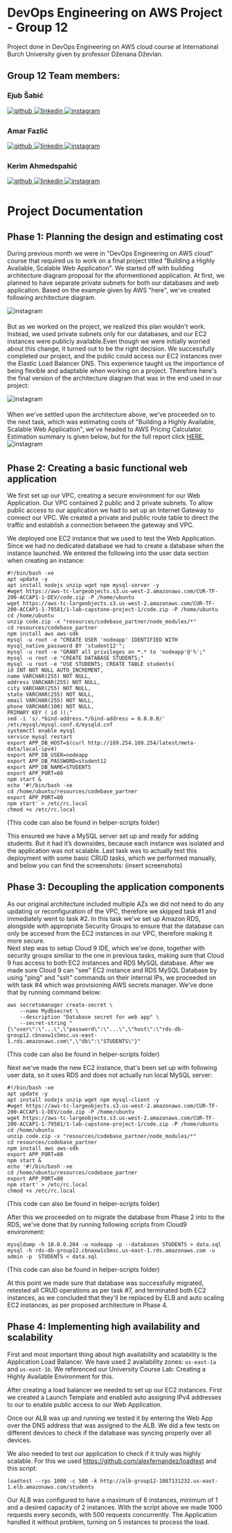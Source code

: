  # DevOps Engineering on AWS Project - Group 12
 
Project done in DevOps Engineering on AWS cloud course at International Burch University given by professor Dženana Dževlan.
 
## Group 12 Team members:
 
 
### Ejub Šabić  
<a href="https://github.com/https://github.com/saba8814" target="_blank">
<img src=https://img.shields.io/badge/github-%2324292e.svg?&style=for-the-badge&logo=github&logoColor=white alt=github style="margin-bottom: 5px;" />
</a>
<a href="https://linkedin.com/in/https://www.linkedin.com/in/ejub-sabic/" target="_blank">
<img src=https://img.shields.io/badge/linkedin-%231E77B5.svg?&style=for-the-badge&logo=linkedin&logoColor=white alt=linkedin style="margin-bottom: 5px;" />
</a>
<a href="https://instagram.com/ejub.sabic" target="_blank">
<img src=https://img.shields.io/badge/instagram-%23000000.svg?&style=for-the-badge&logo=instagram&logoColor=white alt=instagram style="margin-bottom: 5px;" />
</a>  
 
 
 
 
### Amar Fazlić  
<a href="https://github.com/https://github.com/amar-exe" target="_blank">
<img src=https://img.shields.io/badge/github-%2324292e.svg?&style=for-the-badge&logo=github&logoColor=white alt=github style="margin-bottom: 5px;" />
</a>
<a href="https://linkedin.com/in/https://www.linkedin.com/in/amar-fazlic-84b747184/" target="_blank">
<img src=https://img.shields.io/badge/linkedin-%231E77B5.svg?&style=for-the-badge&logo=linkedin&logoColor=white alt=linkedin style="margin-bottom: 5px;" />
</a>
<a href="https://instagram.com/amar.exe" target="_blank">
<img src=https://img.shields.io/badge/instagram-%23000000.svg?&style=for-the-badge&logo=instagram&logoColor=white alt=instagram style="margin-bottom: 5px;" />
</a>  
 
 
 
 
### Kerim Ahmedspahić  
<a href="https://github.com/Kerim357" target="_blank">
<img src=https://img.shields.io/badge/github-%2324292e.svg?&style=for-the-badge&logo=github&logoColor=white alt=github style="margin-bottom: 5px;" />
</a>
<a href="https://www.linkedin.com/in/kerim-ahmedspahic-35052b229/" target="_blank">
<img src=https://img.shields.io/badge/linkedin-%231E77B5.svg?&style=for-the-badge&logo=linkedin&logoColor=white alt=linkedin style="margin-bottom: 5px;" />
</a>
<a href="https://www.instagram.com/_kerim357/" target="_blank">
<img src=https://img.shields.io/badge/instagram-%23000000.svg?&style=for-the-badge&logo=instagram&logoColor=white alt=instagram style="margin-bottom: 5px;" />
</a>  
 
 
<br/>  
 
# Project Documentation
## Phase 1: Planning the design and estimating cost
During previous month we were in "DevOps Engineering on AWS cloud" course that required us to work on a final project titled "Building a Highly Available, Scalable Web Application". We started off with building architecture diagram proposal for the aformentioned application.
At first, we planned to have separate private subnets for both our databases and web application. Based on the example given by AWS "here", we've created following architecture diagram.
 
<img src=/docs/diagrams/initial_architecture_plan.png alt=instagram style="margin-bottom: 5px;" />

But as we worked on the project, we realized this plan wouldn't work. Instead, we used private subnets only for our databases, and our EC2 instances were publicly available.Even though we were initially worried about this change, it turned out to be the right decision. We successfully completed our project, and the public could access our EC2 instances over the Elastic Load Balancer DNS. This experience taught us the importance of being flexible and adaptable when working on a project. Therefore here's the final version of the architecture diagram that was in the end used in our project:

<img src=/docs/diagrams/actual_architecture.png alt=instagram style="margin-bottom: 5px;" />
 
When we've settled upon the architecture above, we've proceeded on to the next task, which was estimating costs of "Building a Highly Available, Scalable Web Application", we've headed to AWS Pricing Calculator. Estimation summary is given below, but for the full report click <a href=https://github.com/amar-exe/ibu-devops-engineering-onaws-cloud-group-12/blob/main/docs/CostEstimate.pdf>HERE.</a> \
<img src=https://i.ibb.co/wcN9Gkh/estimate.jpg alt=instagram style="margin-bottom: 5px;" />
## Phase 2: Creating a basic functional web application
We first set up our VPC, creating a secure environment for our Web Application. Our VPC contained 2 public and 2 private subnets. To allow public access to our application we had to set up an Internet Gateway to connect our VPC. We created a private and public route table to direct the traffic and establish a connection between the gateway and VPC.
 
We deployed one EC2 instance that we used to test the Web Application. Since we had no dedicated database we had to create a database when the instance launched. We entered the following into the user data section when creating an instance:
```
#!/bin/bash -xe
apt update -y
apt install nodejs unzip wget npm mysql-server -y
#wget https://aws-tc-largeobjects.s3.us-west-2.amazonaws.com/CUR-TF-200-ACCAP1-1-DEV/code.zip -P /home/ubuntu
wget https://aws-tc-largeobjects.s3.us-west-2.amazonaws.com/CUR-TF-200-ACCAP1-1-79581/1-lab-capstone-project-1/code.zip -P /home/ubuntu
cd /home/ubuntu
unzip code.zip -x "resources/codebase_partner/node_modules/*"
cd resources/codebase_partner
npm install aws aws-sdk
mysql -u root -e "CREATE USER 'nodeapp' IDENTIFIED WITH mysql_native_password BY 'student12'";
mysql -u root -e "GRANT all privileges on *.* to 'nodeapp'@'%';"
mysql -u root -e "CREATE DATABASE STUDENTS;"
mysql -u root -e "USE STUDENTS; CREATE TABLE students(
id INT NOT NULL AUTO_INCREMENT,
name VARCHAR(255) NOT NULL,
address VARCHAR(255) NOT NULL,
city VARCHAR(255) NOT NULL,
state VARCHAR(255) NOT NULL,
email VARCHAR(255) NOT NULL,
phone VARCHAR(100) NOT NULL,
PRIMARY KEY ( id ));"
sed -i 's/.*bind-address.*/bind-address = 0.0.0.0/' /etc/mysql/mysql.conf.d/mysqld.cnf
systemctl enable mysql
service mysql restart
export APP_DB_HOST=$(curl http://169.254.169.254/latest/meta-data/local-ipv4)
export APP_DB_USER=nodeapp
export APP_DB_PASSWORD=student12
export APP_DB_NAME=STUDENTS
export APP_PORT=80
npm start &
echo '#!/bin/bash -xe
cd /home/ubuntu/resources/codebase_partner
export APP_PORT=80
npm start' > /etc/rc.local
chmod +x /etc/rc.local
```
(This code can also be found in helper-scripts folder)
 
This ensured we have a MySQL server set up and ready for adding students. But it had it’s downsides, because each instance was isolated and the application was not scalable. Last task was to actually test this deployment with some basic CRUD tasks, which we performed manually, and below you can find the screenshots:
(insert screenshots)
## Phase 3: Decoupling the application components
As our original architecture included multiple AZs we did not need to do any updating or reconfiguration of the VPC, therefore we skipped task #1 and immediately went to task #2. In this task we've set up Amazon RDS, alongside with appropriate Security Groups to ensure that the database can only be accesed from the EC2 instances in our VPC, therefore making it more secure.\
Next step was to setup Cloud 9 IDE, which we've done, together with security groups similiar to the one in previous tasks, making sure that Cloud 9 has access to both EC2 instances and RDS MySQL database. After we made sure Cloud 9 can "see" EC2 instance and RDS MySQL Database by using "ping" and "ssh" commands on their internal IPs, we proceeded on with task #4 which was provisioning AWS secrets manager. We've done that by running command below:
```
aws secretsmanager create-secret \
    --name Mydbsecret \
    --description "Database secret for web app" \
    --secret-string "{\"user\":\"...\",\"password\":\"...\",\"host\":\"rds-db-group12.cbnaxw1s5msc.us-east-1.rds.amazonaws.com\",\"db\":\"STUDENTS\"}"
```
(This code can also be found in helper-scripts folder)
 
Next we've made the new EC2 instance, that's been set up with following user data, so it uses RDS and does not actually run local MySQL server:
```
#!/bin/bash -xe
apt update -y
apt install nodejs unzip wget npm mysql-client -y
#wget https://aws-tc-largeobjects.s3.us-west-2.amazonaws.com/CUR-TF-200-ACCAP1-1-DEV/code.zip -P /home/ubuntu
wget https://aws-tc-largeobjects.s3.us-west-2.amazonaws.com/CUR-TF-200-ACCAP1-1-79581/1-lab-capstone-project-1/code.zip -P /home/ubuntu
cd /home/ubuntu
unzip code.zip -x "resources/codebase_partner/node_modules/*"
cd resources/codebase_partner
npm install aws aws-sdk
export APP_PORT=80
npm start &
echo '#!/bin/bash -xe
cd /home/ubuntu/resources/codebase_partner
export APP_PORT=80
npm start' > /etc/rc.local
chmod +x /etc/rc.local
```
(This code can also be found in helper-scripts folder)
 
After this we proceeded on to migrate the database from Phase 2 into to the RDS, we've done that by running following scripts from Cloud9 environment:
 
```
mysqldump -h 10.0.0.204 -u nodeapp -p --databases STUDENTS > data.sql
mysql -h rds-db-group12.cbnaxw1s5msc.us-east-1.rds.amazonaws.com -u admin -p  STUDENTS < data.sql
```
(This code can also be found in helper-scripts folder)
 
At this point we made sure that database was successfully migrated, retested all CRUD operations as per task #7, and terminated both EC2 instances, as we concluded that they'll be replaced by ELB and auto scaling EC2 instances, as per proposed architecture in Phase 4. 
## Phase 4: Implementing high availability and scalability
 First and most important thing about high availability and scalability is the Application Load Balancer. We have used 2 availability zones: ```us-east-1a``` and ```us-east-1b```. We referenced our University Course Lab: Creating a Highly Available Environment for this.

After creating a load balancer we needed to set up our EC2 instances. First we created a Launch Template and enabled auto assigning IPv4 addresses to our to enable public access to our Web Application.

Once our ALB was up and running we tested it by entering the Web App over the DNS address that was assigned to the ALB. We did a few tests on different devices to check if the database was syncing properly over all devices.

We also needed to test our application to check if it truly was highly scalable. For this we used https://github.com/alexfernandez/loadtest and this script:
```
loadtest --rps 1000 -c 500 -k http://alb-group12-1087131232.us-east-1.elb.amazonaws.com/students
```

Our ALB was configured to have a maximum of 6 instances, minimum of 1 and a desired capacity of 2 instances. With the script above we made 1000 requests every seconds, with 500 requests concurrently. The Application handled it without problem, turning on 5 instances to process the load.
